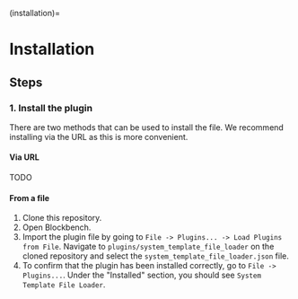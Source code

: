 (installation)=
# Installation

## Steps

### 1. Install the plugin 
There are two methods that can be used to install the file. We recommend installing via the URL as this is more convenient. 

#### Via URL
TODO

#### From a file


1. Clone this repository.
2. Open Blockbench.
3. Import the plugin file by going to `File -> Plugins... -> Load Plugins from File`. Navigate to `plugins/system_template_file_loader` on the cloned repository and select the `system_template_file_loader.json` file.
4. To confirm that the plugin has been installed correctly, go to `File -> Plugins...`. Under the "Installed" section, you should see `System Template File Loader`.

